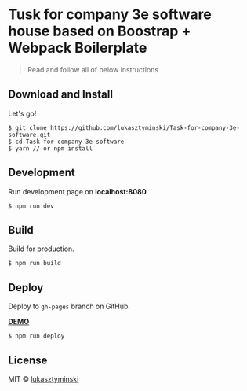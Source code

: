 # Tusk for company 3e software house based on Boostrap + Webpack Boilerplate

> Read and follow all of below instructions

## Download and Install

Let's go!

```
$ git clone https://github.com/lukasztyminski/Task-for-company-3e-software.git
$ cd Task-for-company-3e-software
$ yarn // or npm install
```

## Development

Run development page on **localhost:8080**

```
$ npm run dev
```

## Build

Build for production.

```
$ npm run build
```

## Deploy

Deploy to `gh-pages` branch on GitHub.

**[DEMO](https://lukasztyminski.github.io/Task-for-company-3e-software)**

```
$ npm run deploy
```

## License

MIT © [lukasztyminski](https://github.com/lukasztyminski)
